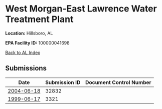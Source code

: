 # West Morgan-East Lawrence Water Treatment Plant

**Location:** Hillsboro, AL

**EPA Facility ID:** 100000041698

[Back to AL Index](../../index.md)

## Submissions

| Date | Submission ID | Document Control Number |
|------|--------------|-------------------------|
| [2004-06-18](submissions/32832.md) | 32832 |  |
| [1999-06-17](submissions/3321.md) | 3321 |  |
